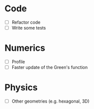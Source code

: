 # Code
- [ ] Refactor code
- [ ] Write some tests

# Numerics
- [ ] Profile
- [ ] Faster update of the Green's function

# Physics
- [ ] Other geometries (e.g. hexagonal, 3D)

